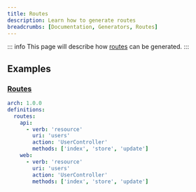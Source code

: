 ```yaml
---
title: Routes
description: Learn how to generate routes
breadcrumbs: [Documentation, Generators, Routes]
---
```


::: info
This page will describe how [routes](https://laravel.com/docs/10.x/routing) can be generated.
:::

## Examples

### [Routes](https://laravel.com/docs/10.x/routing#basic-routing)

```yaml
arch: 1.0.0
definitions:
  routes:
    api:
      - verb: 'resource'
        uri: 'users'
        action: 'UserController'
        methods: ['index', 'store', 'update']
    web:
      - verb: 'resource'
        uri: 'users'
        action: 'UserController'
        methods: ['index', 'store', 'update']
```
